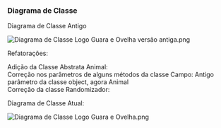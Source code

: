 ### Diagrama de Classe ###  
Diagrama de Classe Antigo

![Diagrama de Classe Logo Guara e Ovelha versão antiga.png](https://bitbucket.org/repo/z8947B5/images/1703861044-Diagrama%20de%20Classe%20Logo%20Guara%20e%20Ovelha%20vers%C3%A3o%20antiga.png)  
  
Refatorações:  


Adição da Classe Abstrata Animal:  
Correção nos parâmetros de alguns métodos da classe Campo: Antigo parâmetro  da classe object, agora Animal  
Correção da classe Randomizador:  
  
Diagrama de Classe Atual:


![Diagrama de Classe Logo Guara e Ovelha.png](https://bitbucket.org/repo/z8947B5/images/626485898-Diagrama%20de%20Classe%20Logo%20Guara%20e%20Ovelha.png)